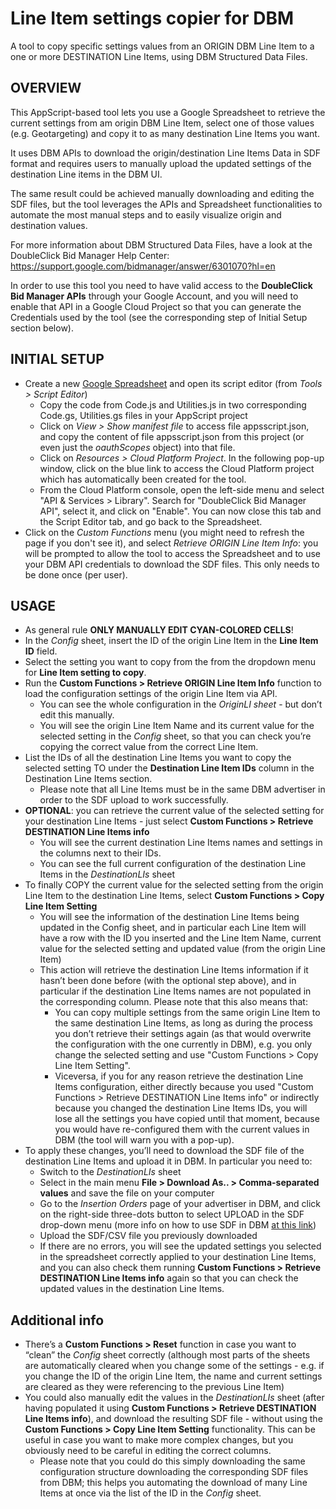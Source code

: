 # Line Item settings copier for DBM

A tool to copy specific settings values from an ORIGIN DBM Line Item to a one or
more DESTINATION Line Items, using DBM Structured Data Files.

## OVERVIEW

This AppScript-based tool lets you use a Google Spreadsheet to retrieve the
current settings from am origin DBM Line Item, select one of those values
(e.g. Geotargeting) and copy it to as many destination Line Items you want.

It uses DBM APIs to download the origin/destination Line Items Data in SDF
format and requires users to manually upload the updated settings of the
destination Line items in the DBM UI.

The same result could be achieved manually downloading and editing the SDF
files, but the tool leverages the APIs and Spreadsheet functionalities to
automate the most manual steps and to easily visualize origin and destination
values.

For more information about DBM Structured Data Files, have a look at the
DoubleClick Bid Manager Help Center:
https://support.google.com/bidmanager/answer/6301070?hl=en

In order to use this tool you need to have valid access to the **DoubleClick Bid
Manager APIs** through your Google Account, and you will need to enable that API
in a Google Cloud Project so that you can generate the Credentials used by
the tool (see the corresponding step of Initial Setup section below).

## INITIAL SETUP

*   Create a new [Google Spreadsheet](https://sheets.google.com) and open its
    script editor (from _Tools > Script Editor_)
    - Copy the code from Code.js and Utilities.js in two corresponding Code.gs,
    Utilities.gs files in your AppScript project
    - Click on _View > Show manifest file_ to access file appsscript.json, and
    copy the content of file appsscript.json from this project (or even just the
    _oauthScopes_ object) into that file.
    - Click on _Resources > Cloud Platform Project_.  In the following pop-up
    window, click on the blue link to access the Cloud Platform project which
    has automatically been created for the tool.
    - From the Cloud Platform console, open the left-side menu and select "API &
    Services > Library". Search for "DoubleClick Bid Manager API", select it,
    and click on "Enable". You can now close this tab and the Script Editor tab,
    and go back to the Spreadsheet.
*   Click on the _Custom Functions_ menu (you might need to refresh the page if
    you don't see it), and select _Retrieve ORIGIN Line Item Info_: you will be
    prompted to allow the tool to access the Spreadsheet and to use your DBM API
    credentials to download the SDF files. This only needs to be done once (per
    user).

## USAGE

*   As general rule **ONLY MANUALLY EDIT CYAN-COLORED CELLS**!
*   In the _Config_ sheet, insert the ID of the origin Line Item in the **Line
    Item ID** field.
*   Select the setting you want to copy from the from the dropdown menu for
    **Line Item setting to copy**.
*   Run the **Custom Functions > Retrieve ORIGIN Line Item Info** function to
    load the configuration settings of the origin Line Item via API.
    - You can see the whole configuration in the _OriginLI sheet_ - but don’t
      edit this manually.
    - You will see the origin Line Item Name and its current value for the
      selected setting in the _Config_ sheet, so that you can check you’re
      copying the correct value from the correct Line Item.
*   List the IDs of all the destination Line Items you want to copy the
    selected setting TO under the **Destination Line Item IDs** column in
    the Destination Line Items section.
    - Please note that all Line Items must be in the same DBM advertiser in
      order to the SDF upload to work successfully.
*   **OPTIONAL**: you can retrieve the current value of the selected setting
    for your destination Line Items - just select **Custom Functions >
    Retrieve DESTINATION Line Items info**
    - You will see the current destination Line Items names and settings in
      the columns next to their IDs.
    - You can see the full current configuration of the destination Line
      Items in the _DestinationLIs_ sheet
*   To finally COPY the current value for the selected setting from the
    origin Line Item to the destination Line Items, select **Custom
    Functions > Copy Line Item Setting**
    - You will see the information of the destination Line Items being
      updated in the Config sheet, and in particular each Line Item will have
      a row with the ID you inserted and the Line Item Name, current value
      for the selected setting and updated value (from the origin Line Item)
    - This action will retrieve the destination Line Items information if it
      hasn’t been done before (with the optional step above), and in
      particular if the destination Line Items names are not populated in the
      corresponding column. Please note that this also means that:
      - You can copy multiple settings from the same origin Line Item to the
        same destination Line Items, as long as during the process you don’t
        retrieve their settings again (as that would overwrite the
        configuration with the one currently in DBM), e.g. you only change the
        selected setting and use "Custom Functions > Copy Line Item Setting".
      - Viceversa, if you for any reason retrieve the destination Line Items
        configuration, either directly because you used "Custom Functions >
        Retrieve DESTINATION Line Items info" or indirectly because you changed
        the destination Line Items IDs, you will lose all the settings you have
        copied until that moment, because you would have re-configured them with
        the current values in DBM (the tool will warn you with a pop-up).
*   To apply these changes, you’ll need to download the SDF file of the
    destination Line Items and upload it in DBM. In particular you need to:
    - Switch to the _DestinationLIs_ sheet
    - Select in the main menu **File > Download As.. > Comma-separated values**
      and save the file on your computer
    - Go to the _Insertion Orders_ page of your advertiser in DBM, and click on
      the right-side three-dots button to select UPLOAD in the SDF drop-down
      menu (more info on how to use SDF in DBM [at this link](https://support.google.com/bidmanager/answer/6301070))
    - Upload the SDF/CSV file you previously downloaded
    - If there are no errors, you will see the updated settings you
      selected in the spreadsheet correctly applied to your destination Line
      Items, and you can also check them running **Custom Functions >
      Retrieve DESTINATION Line Items info** again so that you can check the
      updated values in the destination Line Items.

## Additional info

*   There’s a **Custom Functions > Reset** function in case you want to “clean”
    the _Config_ sheet correctly (although most parts of the sheets are
    automatically cleared when you change some of the settings - e.g. if you
    change the ID of the origin Line Item, the name and current settings are
    cleared as they were referencing to the previous Line Item)
*   You could also manually edit the values in the _DestinationLIs_ sheet (after
    having populated it using **Custom Functions > Retrieve DESTINATION Line
    Items info**), and download the resulting SDF file - without using the
    **Custom Functions > Copy Line Item Setting** functionality. This can be
    useful in case you want to make more complex changes, but you obviously need
    to be careful in editing the correct columns.
    - Please note that you could do this simply downloading the same
      configuration structure downloading the corresponding SDF files from DBM;
      this helps you automating the download of many Line Items at once via the
      list of the ID in the _Config_ sheet.
